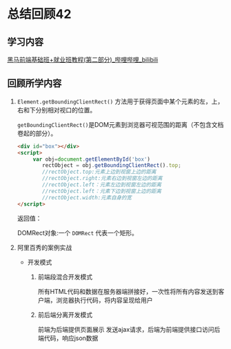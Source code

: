 # 总结回顾42

## 学习内容

[黑马前端基础班+就业班教程(第二部分)_哔哩哔哩_bilibili](https://www.bilibili.com/video/BV1gV411q7cz?p=386)

## 回顾所学内容

1. `Element.getBoundingClientRect()` 方法用于获得页面中某个元素的左，上，右和下分别相对视口的位置。 

   `getBoundingClientRect()`是DOM元素到浏览器可视范围的距离（不包含文档卷起的部分）。 

   ```html
   <div id="box"></div>
   <script>
        var obj=document.getElementById('box')
           rectObject = obj.getBoundingClientRect().top;
           //rectObject.top:元素上边到视窗上边的距离
           //rectObject.right:元素右边到视窗左边的距离
           //rectObject.left：元素左边到视窗左边的距离
           //rectObject.left：元素下边到视窗上边的距离
           //rectObject.width:元素自身的宽
   </script>
   ```

   返回值：

   DOMRect对象:一个 `DOMRect` 代表一个矩形。

2. 阿里百秀的案例实战

   * 开发模式

     1. 前端段混合开发模式

        所有HTML代码和数据在服务器端拼接好，一次性将所有内容发送到客户端，浏览器执行代码，将内容呈现给用户

     2. 前后端分离开发模式

        前端为后端提供页面展示 发送ajax请求，后端为前端提供接口访问后端代码，响应json数据




